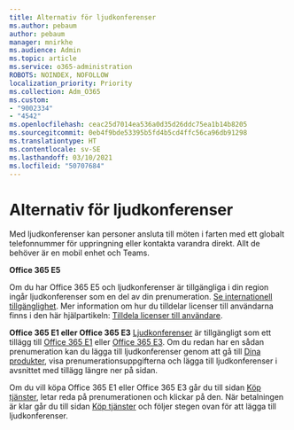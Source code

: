 ```yaml
---
title: Alternativ för ljudkonferenser
ms.author: pebaum
author: pebaum
manager: mnirkhe
ms.audience: Admin
ms.topic: article
ms.service: o365-administration
ROBOTS: NOINDEX, NOFOLLOW
localization_priority: Priority
ms.collection: Adm_O365
ms.custom:
- "9002334"
- "4542"
ms.openlocfilehash: ceac25d7014ea536a0d35d26ddc75ea1b14b8205
ms.sourcegitcommit: 0eb4f9bde53395b5fd4b5cd4ffc56ca96db91298
ms.translationtype: HT
ms.contentlocale: sv-SE
ms.lasthandoff: 03/10/2021
ms.locfileid: "50707684"
---
```

# <a name="options-for-audio-conferencing"></a>Alternativ för ljudkonferenser

Med ljudkonferenser kan personer ansluta till möten i farten med ett globalt telefonnummer för uppringning eller kontakta varandra direkt. Allt de behöver är en mobil enhet och Teams.

**Office 365 E5**

Om du har Office 365 E5 och ljudkonferenser är tillgängliga i din region ingår ljudkonferenser som en del av din prenumeration. [Se internationell tillgänglighet](https://go.microsoft.com/fwlink/p/?LinkID=839556). Mer information om hur du tilldelar licenser till användarna finns i den här hjälpartikeln: [Tilldela licenser till användare](https://docs.microsoft.com/microsoft-365/admin/manage/assign-licenses-to-users).

**Office 365 E1 eller Office 365 E3**
[Ljudkonferenser](https://docs.microsoft.com/microsoftteams/audio-conferencing-in-office-365) är tillgängligt som ett tillägg till [Office 365 E1](https://www.microsoft.com/microsoft-365/business/office-365-enterprise-e1-business-software) eller [Office 365 E3](https://www.microsoft.com/microsoft-365/business/office-365-enterprise-e3-business-software).  Om du redan har en sådan prenumeration kan du lägga till ljudkonferenser genom att gå till [Dina produkter](https://go.microsoft.com/fwlink/p/?linkid=842054), visa prenumerationsuppgifterna och lägga till ljudkonferenser i avsnittet med tillägg längre ner på sidan.

Om du vill köpa Office 365 E1 eller Office 365 E3 går du till sidan [Köp tjänster](https://go.microsoft.com/fwlink/p/?linkid=868433), letar reda på prenumerationen och klickar på den.  När betalningen är klar går du till sidan [Köp tjänster](https://go.microsoft.com/fwlink/p/?linkid=868433) och följer stegen ovan för att lägga till ljudkonferenser.
